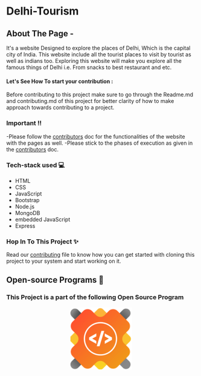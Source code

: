 # Delhi-Tourism

## About The Page -
It's a website Designed to explore the places of Delhi, Which is the capital city of India. This website include all the tourist places to visit by tourist as well as indians too. Exploring this website will make you explore all the famous things of Delhi i.e. From snacks to best restaurant and etc.
#### Let's See How To start your contribution :
Before contributing to this project make sure to go through the Readme.md and contributing.md of this project for better clarity of how to make approach towards contributing to a project.
### Important !!
-Please follow the [contributors](/contributors.md) doc for the functionalities of the website with the pages as well.
-Please stick to the phases of execution as given in the [contributors](/contributors.md) doc.

### Tech-stack used 💻
- HTML
- CSS
- JavaScript
- Bootstrap
- Node.js
- MongoDB
- embedded JavaScript
- Express

### Hop In To This Project ✨
Read our [contributing](/contributors.md) file to know how you can get started with cloning this project to your system and start working on it.

## Open-source Programs 👾
### This Project is a part of the following Open Source Program

<p align="center">
  <a href="https://gssoc.girlscript.tech/"  target="_blank">
    <img src="gssoc.png" alt="GSSoC" />
  </a>
</p>
